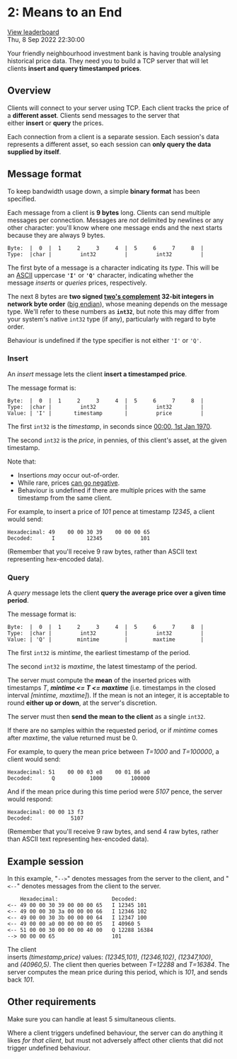 # 2: Means to an End

[View leaderboard](https://protohackers.com/leaderboard/2)  
Thu, 8 Sep 2022 22:30:00

Your friendly neighbourhood investment bank is having trouble analysing historical price data. They need you to build a TCP server that will let clients **insert and query timestamped prices**.

## Overview

Clients will connect to your server using TCP. Each client tracks the price of a **different asset**. Clients send messages to the server that either **insert** or **query** the prices.

Each connection from a client is a separate session. Each session's data represents a different asset, so each session can **only query the data supplied by itself**.

## Message format

To keep bandwidth usage down, a simple **binary format** has been specified.

Each message from a client is **9 bytes** long. Clients can send multiple messages per connection. Messages are _not_ delimited by newlines or any other character: you'll know where one message ends and the next starts because they are always 9 bytes.

```
Byte:  |  0  |  1     2     3     4  |  5     6     7     8  |
Type:  |char |         int32         |         int32         |
```

The first byte of a message is a character indicating its _type_. This will be an [ASCII](https://en.wikipedia.org/wiki/ASCII) uppercase **`'I'`** or **`'Q'`** character, indicating whether the message _inserts_ or _queries_ prices, respectively.

The next 8 bytes are **two signed [two's complement](https://en.wikipedia.org/wiki/Two%27s_complement) 32-bit integers in network byte order** ([big endian](https://en.wikipedia.org/wiki/Endianness)), whose meaning depends on the message type. We'll refer to these numbers as **`int32`**, but note this may differ from your system's native `int32` type (if any), particularly with regard to byte order.

Behaviour is undefined if the type specifier is not either `'I'` or `'Q'`.

### Insert

An _insert_ message lets the client **insert a timestamped price**.

The message format is:

```
Byte:  |  0  |  1     2     3     4  |  5     6     7     8  |
Type:  |char |         int32         |         int32         |
Value: | 'I' |       timestamp       |         price         |
```

The first `int32` is the _timestamp_, in seconds since [00:00, 1st Jan 1970](https://en.wikipedia.org/wiki/Unix_time).

The second `int32` is the _price_, in pennies, of this client's asset, at the given timestamp.

Note that:

- Insertions _may_ occur out-of-order.
- While rare, prices [can go negative](https://www.bbc.co.uk/news/business-52350082).
- Behaviour is undefined if there are multiple prices with the same timestamp from the same client.

For example, to insert a price of _101_ pence at timestamp _12345_, a client would send:

```
Hexadecimal: 49    00 00 30 39    00 00 00 65
Decoded:      I          12345            101
```

(Remember that you'll receive 9 raw bytes, rather than ASCII text representing hex-encoded data).

### Query

A _query_ message lets the client **query the average price over a given time period**.

The message format is:

```
Byte:  |  0  |  1     2     3     4  |  5     6     7     8  |
Type:  |char |         int32         |         int32         |
Value: | 'Q' |        mintime        |        maxtime        |
```

The first `int32` is _mintime_, the earliest timestamp of the period.

The second `int32` is _maxtime_, the latest timestamp of the period.

The server must compute the **mean** of the inserted prices with timestamps _T_, _**mintime <= T <= maxtime**_ (i.e. timestamps in the closed interval _[mintime, maxtime]_). If the mean is not an integer, it is acceptable to round **either up or down**, at the server's discretion.

The server must then **send the mean to the client** as a single `int32`.

If there are no samples within the requested period, or if _mintime_ comes after _maxtime_, the value returned must be 0.

For example, to query the mean price between _T=1000_ and _T=100000_, a client would send:

```
Hexadecimal: 51    00 00 03 e8    00 01 86 a0
Decoded:      Q           1000         100000
```

And if the mean price during this time period were _5107_ pence, the server would respond:

```
Hexadecimal: 00 00 13 f3
Decoded:            5107
```

(Remember that you'll receive 9 raw bytes, and send 4 raw bytes, rather than ASCII text representing hex-encoded data).

## Example session

In this example, "`-->`" denotes messages from the server to the client, and "`<--`" denotes messages from the client to the server.

```
    Hexadecimal:                 Decoded:
<-- 49 00 00 30 39 00 00 00 65   I 12345 101
<-- 49 00 00 30 3a 00 00 00 66   I 12346 102
<-- 49 00 00 30 3b 00 00 00 64   I 12347 100
<-- 49 00 00 a0 00 00 00 00 05   I 40960 5
<-- 51 00 00 30 00 00 00 40 00   Q 12288 16384
--> 00 00 00 65                  101
```

The client inserts _(timestamp,price)_ values: _(12345,101)_, _(12346,102)_, _(12347,100)_, and _(40960,5)_. The client then queries between _T=12288_ and _T=16384_. The server computes the mean price during this period, which is _101_, and sends back _101_.

## Other requirements

Make sure you can handle at least 5 simultaneous clients.

Where a client triggers undefined behaviour, the server can do anything it likes _for that client_, but must not adversely affect other clients that did not trigger undefined behaviour.
